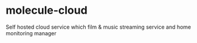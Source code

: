 # molecule-cloud
Self hosted cloud service which film &amp; music streaming service and home monitoring manager
